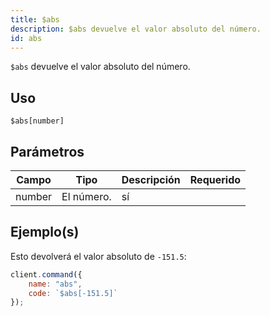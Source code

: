 ```yaml
---
title: $abs
description: $abs devuelve el valor absoluto del número.
id: abs
---
```


`$abs` devuelve el valor absoluto del número.

## Uso

```aoi
$abs[number]
```

## Parámetros

| Campo  | Tipo                                                                                              | Descripción  | Requerido |
| ------ | ------------------------------------------------------------------------------------------------- | ------------ | :-------: |
| number | El número.   |    sí     |

## Ejemplo(s)

Esto devolverá el valor absoluto de `-151.5`:

```js
client.command({
    name: "abs",
    code: `$abs[-151.5]`
});
```
```